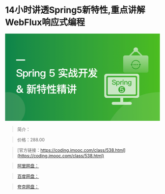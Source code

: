 # 14小时讲透Spring5新特性,重点讲解WebFlux响应式编程

![img](../../assets/61b8446e0935f7be05400304.png)

> 简介：

> 价格：288.00

> [官方链接：https://coding.imooc.com/class/538.html](https://coding.imooc.com/class/538.html)

> [阿里网盘：]()

> [百度网盘：]()

> [夸克网盘：]()
